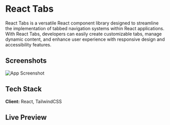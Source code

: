 
# React Tabs

React Tabs is a versatile React component library designed to streamline the implementation of tabbed navigation systems within React applications. With React Tabs, developers can easily create customizable tabs, manage dynamic content, and enhance user experience with responsive design and accessibility features.


## Screenshots


![App Screenshot](https://i.ibb.co/2yJ8WSK/react-tabs.png)


## Tech Stack

**Client:** React, TailwindCSS



## Live Preview



